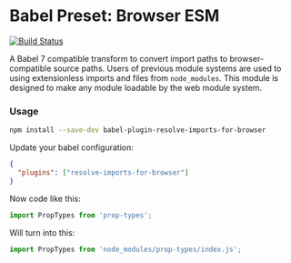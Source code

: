 # Babel Preset: Browser ESM

[![Build Status](https://travis-ci.org/tbranyen/babel-plugin-resolve-imports.svg?branch=master)](https://travis-ci.org/tbranyen/babel-plugin-resolve-imports)

A Babel 7 compatible transform to convert import paths to browser-compatible
source paths. Users of previous module systems are used to using extensionless
imports and files from `node_modules`. This module is designed to make any
module loadable by the web module system.

### Usage

```sh
npm install --save-dev babel-plugin-resolve-imports-for-browser
```

Update your babel configuration:

```json
{
  "plugins": ["resolve-imports-for-browser"]
}
```

Now code like this:

```javascript
import PropTypes from 'prop-types';
```

Will turn into this:

``` javascript
import PropTypes from 'node_modules/prop-types/index.js';
```

